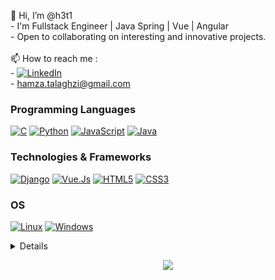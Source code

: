 <p>
    👋 Hi, I’m @h3t1<br>
    - I'm Fullstack Engineer | Java Spring | Vue | Angular<br>
    - Open to collaborating on interesting and innovative projects.<br><br>
   📫 How to reach me : <br>
  - <a href="https://www.linkedin.com/in/hamzatalaghzi">
        <img src="https://img.shields.io/badge/LinkedIn-blue?style=flat-square&logo=linkedin" alt="LinkedIn">
    </a><br>
    - <a href="mailto:hamza.talaghzi@gmail.com">hamza.talaghzi@gmail.com</a>
    
</p>

### Programming Languages
[![C](https://img.shields.io/badge/c-black?style=for-the-badge&logo=c)](https://github.com/h3t1)
[![Python](https://img.shields.io/badge/python-black?style=for-the-badge&logo=python)](https://github.com/h3t1)
[![JavaScript](https://img.shields.io/badge/javascript-black?style=for-the-badge&logo=javascript)](https://github.com/h3t1)
[![Java](https://img.shields.io/badge/java-black?style=for-the-badge&logo=openjdk)](https://github.com/h3t1)

### Technologies & Frameworks
[![Django](https://img.shields.io/badge/django-black?style=for-the-badge&logo=django)](https://github.com/h3t1)
[![Vue.Js](https://img.shields.io/badge/Vue.js-35495E?style=for-the-badge&logo=vuedotjs&logoColor=4FC08D)](https://github.com/h3t1)
[![HTML5](https://img.shields.io/badge/html5-black?style=for-the-badge&logo=html5)](https://hub.docker.com/u/h3t1)
[![CSS3](https://img.shields.io/badge/css3-black?style=for-the-badge&logo=css3)](https://hub.docker.com/u/h3t1)

### OS
[![Linux](https://img.shields.io/badge/linux-black?style=for-the-badge&logo=Linux)](https://github.com/h3t1)
[![Windows](https://img.shields.io/badge/Windows-black?style=for-the-badge&logo=Windows)](https://github.com/h3t1)

<details>
<p align="center">
  <a href="https://github.com/h3t1">
    <img src="http://github-profile-summary-cards.vercel.app/api/cards/profile-details?username=h3t1&theme=transparent" />
  </a>
  <a href="https://github.com/h3t1">
    <img src="https://github-readme-streak-stats.herokuapp.com/?user=h3t1&hide_border=true&card_width=338&theme=transparent" />
  </a>
  <a href="https://github.com/h3t1">
    <img src="http://github-profile-summary-cards.vercel.app/api/cards/stats?username=h3t1&theme=transparent" />
  </a>
  <a href="https://github.com/h3t1">
    <img src="https://github-readme-stats.vercel.app/api/top-langs/?username=h3t1&langs_count=10&layout=default&card_width=699&hide_border=true&theme=transparent" />
  </a>
</p>
</details>

<p align="center">
  <a href="https://github.com/h3t1">
    <img src="https://komarev.com/ghpvc/?username=h3t1&color=blue&style=flat)" />
  </a>
</p>
